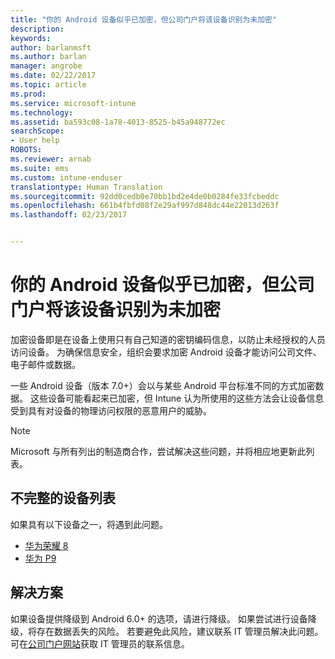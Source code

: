 ```yaml
---
title: "你的 Android 设备似乎已加密，但公司门户将该设备识别为未加密"
description: 
keywords: 
author: barlanmsft
ms.author: barlan
manager: angrobe
ms.date: 02/22/2017
ms.topic: article
ms.prod: 
ms.service: microsoft-intune
ms.technology: 
ms.assetid: ba593c08-1a78-4013-8525-b45a948772ec
searchScope:
- User help
ROBOTS: 
ms.reviewer: arnab
ms.suite: ems
ms.custom: intune-enduser
translationtype: Human Translation
ms.sourcegitcommit: 92dd0cedb0e70bb1bd2e4de0b0284fe33fcbeddc
ms.openlocfilehash: 661b4fbfd08f2e29af997d848dc44e22013d263f
ms.lasthandoff: 02/23/2017


---
```



# <a name="your-android-device-seems-to-be-encrypted-but-company-portal-says-otherwise"></a>你的 Android 设备似乎已加密，但公司门户将该设备识别为未加密

加密设备即是在设备上使用只有自己知道的密钥编码信息，以防止未经授权的人员访问设备。 为确保信息安全，组织会要求加密 Android 设备才能访问公司文件、电子邮件或数据。

一些 Android 设备（版本 7.0+）会以与某些 Android 平台标准不同的方式加密数据。 这些设备可能看起来已加密，但 Intune 认为所使用的这些方法会让设备信息受到具有对设备的物理访问权限的恶意用户的威胁。

> [!Note]
> Microsoft 与所有列出的制造商合作，尝试解决这些问题，并将相应地更新此列表。 

## <a name="an-incomplete-list-of-devices"></a>不完整的设备列表

如果具有以下设备之一，将遇到此问题。

- [华为荣耀 8](http://consumer.huawei.com/en/support/mobile-phones/honor8_en-sup.htm)
- [华为 P9](http://consumer.huawei.com/mobile-phones/p9/index.html)

## <a name="solutions"></a>解决方案

如果设备提供降级到 Android 6.0+ 的选项，请进行降级。 如果尝试进行设备降级，将存在数据丢失的风险。 若要避免此风险，建议联系 IT 管理员解决此问题。 可在[公司门户网站](http://portal.manage.microsoft.com)获取 IT 管理员的联系信息。

